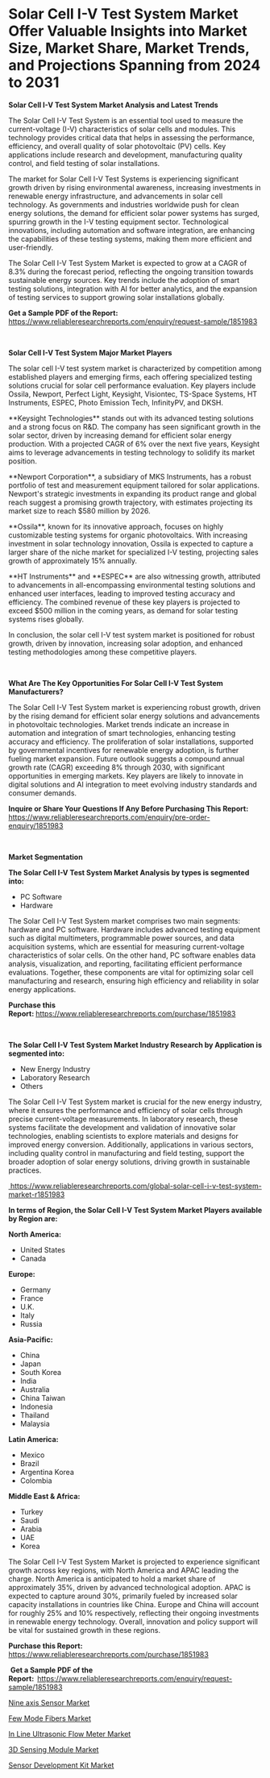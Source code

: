 <p><h1>Solar Cell I-V Test System Market Offer Valuable Insights into Market Size, Market Share, Market Trends, and Projections Spanning from 2024 to 2031</h1></p><p><strong>Solar Cell I-V Test System Market Analysis and Latest Trends</strong></p>
<p><p>The Solar Cell I-V Test System is an essential tool used to measure the current-voltage (I-V) characteristics of solar cells and modules. This technology provides critical data that helps in assessing the performance, efficiency, and overall quality of solar photovoltaic (PV) cells. Key applications include research and development, manufacturing quality control, and field testing of solar installations.</p><p>The market for Solar Cell I-V Test Systems is experiencing significant growth driven by rising environmental awareness, increasing investments in renewable energy infrastructure, and advancements in solar cell technology. As governments and industries worldwide push for clean energy solutions, the demand for efficient solar power systems has surged, spurring growth in the I-V testing equipment sector. Technological innovations, including automation and software integration, are enhancing the capabilities of these testing systems, making them more efficient and user-friendly.</p><p>The Solar Cell I-V Test System Market is expected to grow at a CAGR of 8.3% during the forecast period, reflecting the ongoing transition towards sustainable energy sources. Key trends include the adoption of smart testing solutions, integration with AI for better analytics, and the expansion of testing services to support growing solar installations globally.</p></p>
<p><strong>Get a Sample PDF of the Report:&nbsp;</strong> <a href="https://www.reliableresearchreports.com/enquiry/request-sample/1851983?utm_campaign=1289&utm_medium=2&utm_source=Github&utm_content=ia&utm_term=18102024&utm_id=solar-cell-i-v-test-system">https://www.reliableresearchreports.com/enquiry/request-sample/1851983</a></p>
<p>&nbsp;</p>
<p><strong>Solar Cell I-V Test System Major Market Players</strong></p>
<p><p>The solar cell I-V test system market is characterized by competition among established players and emerging firms, each offering specialized testing solutions crucial for solar cell performance evaluation. Key players include Ossila, Newport, Perfect Light, Keysight, Visiontec, TS-Space Systems, HT Instruments, ESPEC, Photo Emission Tech, InfinityPV, and DKSH.</p><p>**Keysight Technologies** stands out with its advanced testing solutions and a strong focus on R&D. The company has seen significant growth in the solar sector, driven by increasing demand for efficient solar energy production. With a projected CAGR of 6% over the next five years, Keysight aims to leverage advancements in testing technology to solidify its market position.</p><p>**Newport Corporation**, a subsidiary of MKS Instruments, has a robust portfolio of test and measurement equipment tailored for solar applications. Newport's strategic investments in expanding its product range and global reach suggest a promising growth trajectory, with estimates projecting its market size to reach $580 million by 2026.</p><p>**Ossila**, known for its innovative approach, focuses on highly customizable testing systems for organic photovoltaics. With increasing investment in solar technology innovation, Ossila is expected to capture a larger share of the niche market for specialized I-V testing, projecting sales growth of approximately 15% annually.</p><p>**HT Instruments** and **ESPEC** are also witnessing growth, attributed to advancements in all-encompassing environmental testing solutions and enhanced user interfaces, leading to improved testing accuracy and efficiency. The combined revenue of these key players is projected to exceed $500 million in the coming years, as demand for solar testing systems rises globally.</p><p>In conclusion, the solar cell I-V test system market is positioned for robust growth, driven by innovation, increasing solar adoption, and enhanced testing methodologies among these competitive players.</p></p>
<p>&nbsp;</p>
<p><strong>What Are The Key Opportunities For Solar Cell I-V Test System Manufacturers?</strong></p>
<p><p>The Solar Cell I-V Test System market is experiencing robust growth, driven by the rising demand for efficient solar energy solutions and advancements in photovoltaic technologies. Market trends indicate an increase in automation and integration of smart technologies, enhancing testing accuracy and efficiency. The proliferation of solar installations, supported by governmental incentives for renewable energy adoption, is further fueling market expansion. Future outlook suggests a compound annual growth rate (CAGR) exceeding 8% through 2030, with significant opportunities in emerging markets. Key players are likely to innovate in digital solutions and AI integration to meet evolving industry standards and consumer demands.</p></p>
<p><strong>Inquire or Share Your Questions If Any Before Purchasing This Report:</strong> <a href="https://www.reliableresearchreports.com/enquiry/pre-order-enquiry/1851983?utm_campaign=1289&utm_medium=2&utm_source=Github&utm_content=ia&utm_term=18102024&utm_id=solar-cell-i-v-test-system">https://www.reliableresearchreports.com/enquiry/pre-order-enquiry/1851983</a></p>
<p>&nbsp;</p>
<p><strong>Market Segmentation</strong></p>
<p><strong>The Solar Cell I-V Test System Market Analysis by types is segmented into:</strong></p>
<p><ul><li>PC Software</li><li>Hardware</li></ul></p>
<p><p>The Solar Cell I-V Test System market comprises two main segments: hardware and PC software. Hardware includes advanced testing equipment such as digital multimeters, programmable power sources, and data acquisition systems, which are essential for measuring current-voltage characteristics of solar cells. On the other hand, PC software enables data analysis, visualization, and reporting, facilitating efficient performance evaluations. Together, these components are vital for optimizing solar cell manufacturing and research, ensuring high efficiency and reliability in solar energy applications.</p></p>
<p><strong>Purchase this Report:&nbsp;</strong><a href="https://www.reliableresearchreports.com/purchase/1851983?utm_campaign=1289&utm_medium=2&utm_source=Github&utm_content=ia&utm_term=18102024&utm_id=solar-cell-i-v-test-system">https://www.reliableresearchreports.com/purchase/1851983</a></p>
<p>&nbsp;</p>
<p><strong>The Solar Cell I-V Test System Market Industry Research by Application is segmented into:</strong></p>
<p><ul><li>New Energy Industry</li><li>Laboratory Research</li><li>Others</li></ul></p>
<p><p>The Solar Cell I-V Test System market is crucial for the new energy industry, where it ensures the performance and efficiency of solar cells through precise current-voltage measurements. In laboratory research, these systems facilitate the development and validation of innovative solar technologies, enabling scientists to explore materials and designs for improved energy conversion. Additionally, applications in various sectors, including quality control in manufacturing and field testing, support the broader adoption of solar energy solutions, driving growth in sustainable practices.</p></p>
<p><a href="https://www.reliableresearchreports.com/global-solar-cell-i-v-test-system-market-r1851983?utm_campaign=1289&utm_medium=2&utm_source=Github&utm_content=ia&utm_term=18102024&utm_id=solar-cell-i-v-test-system">&nbsp;https://www.reliableresearchreports.com/global-solar-cell-i-v-test-system-market-r1851983</a></p>
<p><strong>In terms of Region, the Solar Cell I-V Test System Market Players available by Region are:</strong></p>
<p>
    <p> <strong> North America: </strong>
        <ul>
            <li>United States</li>
            <li>Canada</li>
        </ul>
        </p> 
    <p> <strong> Europe: </strong>
        <ul>
            <li>Germany</li>
            <li>France</li>
            <li>U.K.</li>
            <li>Italy</li>
            <li>Russia</li>
        </ul>
        </p> 
    <p> <strong> Asia-Pacific: </strong>
        <ul>
            <li>China</li>
            <li>Japan</li>
            <li>South Korea</li>
            <li>India</li>
            <li>Australia</li>
            <li>China Taiwan</li>
            <li>Indonesia</li>
            <li>Thailand</li>
            <li>Malaysia</li>
        </ul>
        </p> 
    <p> <strong> Latin America: </strong>
        <ul>
            <li>Mexico</li>
            <li>Brazil</li>
            <li>Argentina Korea</li>
            <li>Colombia</li>
        </ul>
        </p> 
    <p> <strong> Middle East & Africa: </strong>
        <ul>
            <li>Turkey</li>
            <li>Saudi</li>
            <li>Arabia</li>
            <li>UAE</li>
            <li>Korea</li>
        </ul>
    </p>
    </p>
<p><p>The Solar Cell I-V Test System Market is projected to experience significant growth across key regions, with North America and APAC leading the charge. North America is anticipated to hold a market share of approximately 35%, driven by advanced technological adoption. APAC is expected to capture around 30%, primarily fueled by increased solar capacity installations in countries like China. Europe and China will account for roughly 25% and 10% respectively, reflecting their ongoing investments in renewable energy technology. Overall, innovation and policy support will be vital for sustained growth in these regions.</p></p>
<p><strong>Purchase this Report: </strong><a href="https://www.reliableresearchreports.com/purchase/1851983?utm_campaign=1289&utm_medium=2&utm_source=Github&utm_content=ia&utm_term=18102024&utm_id=solar-cell-i-v-test-system">https://www.reliableresearchreports.com/purchase/1851983</a></p>
<p>&nbsp;<strong>Get a Sample PDF of the Report:&nbsp;&nbsp;</strong><a href="https://www.reliableresearchreports.com/enquiry/request-sample/1851983?utm_campaign=1289&utm_medium=2&utm_source=Github&utm_content=ia&utm_term=18102024&utm_id=solar-cell-i-v-test-system">https://www.reliableresearchreports.com/enquiry/request-sample/1851983</a></p>
<p><strong></strong></p>
<p><p><a href="https://www.linkedin.com/pulse/nine-axis-sensor-sector-surge-79-growth-roadmap-2031-t84pf?utm_campaign=1289&utm_medium=2&utm_source=Github&utm_content=ia&utm_term=18102024&utm_id=solar-cell-i-v-test-system">Nine axis Sensor Market</a></p><p><a href="https://www.linkedin.com/pulse/few-mode-fibers-market-research-report-2024-2031-firmazon-nylpf?utm_campaign=1289&utm_medium=2&utm_source=Github&utm_content=ia&utm_term=18102024&utm_id=solar-cell-i-v-test-system">Few Mode Fibers Market</a></p><p><a href="https://www.linkedin.com/pulse/line-ultrasonic-flow-meter-market-revolution-size-share-emerging-f1tmc?utm_campaign=1289&utm_medium=2&utm_source=Github&utm_content=ia&utm_term=18102024&utm_id=solar-cell-i-v-test-system">In Line Ultrasonic Flow Meter Market</a></p><p><a href="https://www.linkedin.com/pulse/consumer-behavior-shifts-3d-sensing-module-market-demand-analysis-6ff7f?utm_campaign=1289&utm_medium=2&utm_source=Github&utm_content=ia&utm_term=18102024&utm_id=solar-cell-i-v-test-system">3D Sensing Module Market</a></p><p><a href="https://www.linkedin.com/pulse/global-sensor-development-kit-market-sector2024-2031-metrics-qk29c?utm_campaign=1289&utm_medium=2&utm_source=Github&utm_content=ia&utm_term=18102024&utm_id=solar-cell-i-v-test-system">Sensor Development Kit Market</a></p></p>